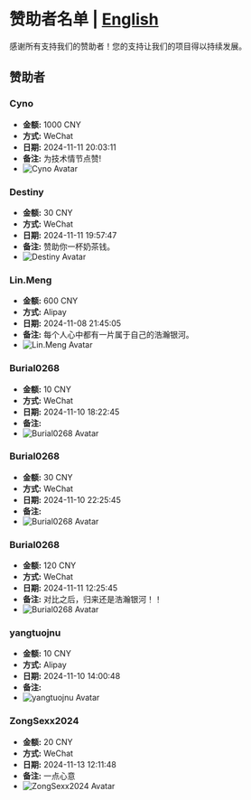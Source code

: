# 赞助者名单 | [English](./sponsors.en.md)

感谢所有支持我们的赞助者！您的支持让我们的项目得以持续发展。

## 赞助者

### Cyno

- **金额:** 1000 CNY
- **方式:** WeChat
- **日期:** 2024-11-11 20:03:11
- **备注:** 为技术情节点赞!
- ![Cyno Avatar](#)

### Destiny

- **金额:** 30 CNY
- **方式:** WeChat
- **日期:** 2024-11-11 19:57:47
- **备注:** 赞助你一杯奶茶钱。
- ![Destiny Avatar](#)

### Lin.Meng

- **金额:** 600 CNY
- **方式:** Alipay
- **日期:** 2024-11-08 21:45:05
- **备注:** 每个人心中都有一片属于自己的浩瀚银河。
- ![Lin.Meng Avatar](https://avatars.githubusercontent.com/u/51528915?v=4)

### Burial0268

- **金额:** 10 CNY
- **方式:** WeChat
- **日期:** 2024-11-10 18:22:45
- **备注:**
- ![Burial0268 Avatar](https://avatars.githubusercontent.com/u/71890055?v=4)

### Burial0268

- **金额:** 30 CNY
- **方式:** WeChat
- **日期:** 2024-11-10 22:25:45
- **备注:**
- ![Burial0268 Avatar](https://avatars.githubusercontent.com/u/71890055?v=4)

### Burial0268

- **金额:** 120 CNY
- **方式:** WeChat
- **日期:** 2024-11-11 12:25:45
- **备注:** 对比之后，归来还是浩瀚银河！！
- ![Burial0268 Avatar](https://avatars.githubusercontent.com/u/71890055?v=4)

### yangtuojnu

- **金额:** 10 CNY
- **方式:** Alipay
- **日期:** 2024-11-10 14:00:48
- **备注:**
- ![yangtuojnu Avatar](https://avatars.githubusercontent.com/u/68485956?v=4)

### ZongSexx2024

- **金额:** 20 CNY
- **方式:** WeChat
- **日期:** 2024-11-13 12:11:48
- **备注:** 一点心意
- ![ZongSexx2024 Avatar](#)
